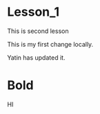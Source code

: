 # Lesson_1
This is second lesson

This is my first change locally.

Yatin has updated it.
# Bold
HI 
